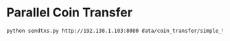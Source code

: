 # Parallel Coin Transfer

```sh
python sendtxs.py http://192.138.1.103:8080 data/coin_transfer/simple_transfer_100.out
```